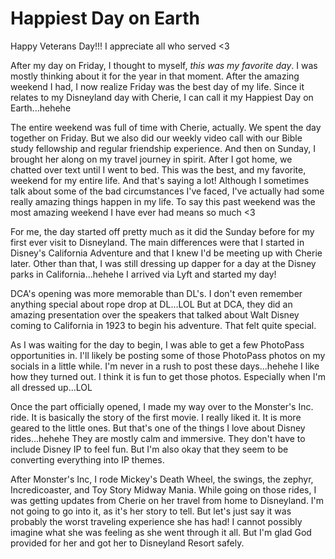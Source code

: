 # Happiest Day on Earth

Happy Veterans Day!!! I appreciate all who served <3

After my day on Friday, I thought to myself, *this was my favorite day*. I was mostly thinking about it for the year in that moment. After the amazing weekend I had, I now realize Friday was the best day of my life. Since it relates to my Disneyland day with Cherie, I can call it my Happiest Day on Earth...hehehe

The entire weekend was full of time with Cherie, actually. We spent the day together on Friday. But we also did our weekly video call with our Bible study fellowship and regular friendship experience. And then on Sunday, I brought her along on my travel journey in spirit. After I got home, we chatted over text until I went to bed. This was the best, and my favorite, weekend for my entire life. And that's saying a lot! Although I sometimes talk about some of the bad circumstances I've faced, I've actually had some really amazing things happen in my life. To say this past weekend was the most amazing weekend I have ever had means so much <3

For me, the day started off pretty much as it did the Sunday before for my first ever visit to Disneyland. The main differences were that I started in Disney's California Adventure and that I knew I'd be meeting up with Cherie later. Other than that, I was still dressing up dapper for a day at the Disney parks in California...hehehe I arrived via Lyft and started my day!

DCA's opening was more memorable than DL's. I don't even remember anything special about rope drop at DL...LOL But at DCA, they did an amazing presentation over the speakers that talked about Walt Disney coming to California in 1923 to begin his adventure. That felt quite special.

As I was waiting for the day to begin, I was able to get a few PhotoPass opportunities in. I'll likely be posting some of those PhotoPass photos on my socials in a little while. I'm never in a rush to post these days...hehehe I like how they turned out. I think it is fun to get those photos. Especially when I'm all dressed up...LOL

Once the part officially opened, I made my way over to the Monster's Inc. ride. It is basically the story of the first movie. I really liked it. It is more geared to the little ones. But that's one of the things I love about Disney rides...hehehe They are mostly calm and immersive. They don't have to include Disney IP to feel fun. But I'm also okay that they seem to be converting everything into IP themes.

After Monster's Inc, I rode Mickey's Death Wheel, the swings, the zephyr, Incredicoaster, and Toy Story Midway Mania. While going on those rides, I was getting updates from Cherie on her travel from home to Disneyland. I'm not going to go into it, as it's her story to tell. But let's just say it was probably the worst traveling experience she has had! I cannot possibly imagine what she was feeling as she went through it all. But I'm glad God provided for her and got her to Disneyland Resort safely.


